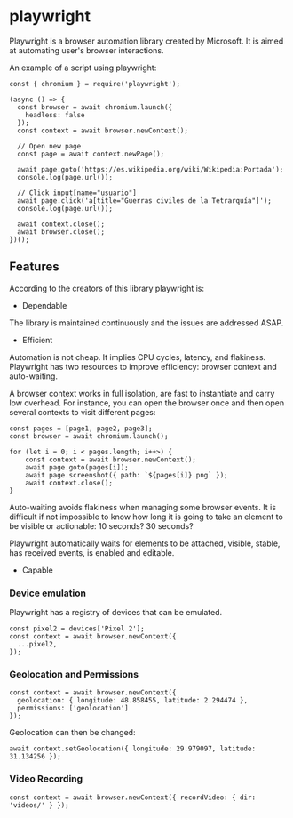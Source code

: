 # playwright

Playwright is a browser automation library created by Microsoft. It is aimed at automating user's browser interactions.

An example of a script using playwright:

```
const { chromium } = require('playwright');

(async () => {
  const browser = await chromium.launch({
    headless: false
  });
  const context = await browser.newContext();

  // Open new page
  const page = await context.newPage();

  await page.goto('https://es.wikipedia.org/wiki/Wikipedia:Portada');
  console.log(page.url());

  // Click input[name="usuario"]
  await page.click('a[title="Guerras civiles de la Tetrarquía"]');
  console.log(page.url());

  await context.close();
  await browser.close();
})();
```
## Features

According to the creators of this library playwright is:

* Dependable

The library is maintained continuously and the issues are addressed ASAP.

* Efficient

Automation is not cheap. It implies CPU cycles, latency, and flakiness. Playwright has two resources to improve efficiency: browser context and auto-waiting.

A browser context works in full isolation, are fast to instantiate and carry low overhead. For instance, you can open the browser once and then open several contexts to visit different pages:

```
const pages = [page1, page2, page3];
const browser = await chromium.launch();

for (let i = 0; i < pages.length; i++>) {
    const context = await browser.newContext();
    await page.goto(pages[i]);
    await page.screenshot({ path: `${pages[i]}.png` });
    await context.close();
}
```
Auto-waiting avoids flakiness when managing some browser events. It is difficult if not impossible to know how long it is going to take an element to be visible or actionable: 10 seconds? 30 seconds?

Playwright automatically waits for elements to be attached, visible, stable, has received events, is enabled and editable.

* Capable

### Device emulation

Playwright has a registry of devices that can be emulated.

```
const pixel2 = devices['Pixel 2'];
const context = await browser.newContext({
  ...pixel2,
});
```
### Geolocation and Permissions

```
const context = await browser.newContext({
  geolocation: { longitude: 48.858455, latitude: 2.294474 },
  permissions: ['geolocation']
});
```
Geolocation can then be changed:

```
await context.setGeolocation({ longitude: 29.979097, latitude: 31.134256 });
```

### Video Recording

```
const context = await browser.newContext({ recordVideo: { dir: 'videos/' } });
```